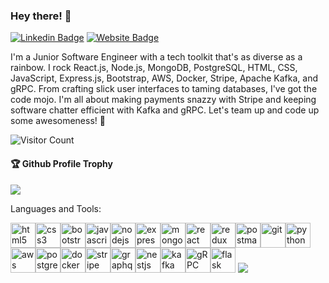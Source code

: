 <!-- ### Hi there 👋 -->
<!--
**AdithyaGopakumar/AdithyaGopakumar** is a ✨ _special_ ✨ repository because its `README.md` (this file) appears on your GitHub profile.
Here are some ideas to get you started:
- 🔭 I’m currently working on ...
- 🌱 I’m currently learning ...
- 👯 I’m looking to collaborate on ...
- 🤔 I’m looking for help with ...
- 💬 Ask me about ...
- 📫 How to reach me: ...
- 😄 Pronouns: ...
- ⚡ Fun fact: ...
-->

### Hey there! 👋

<!-- [![YouTube Badge](https://img.shields.io/badge/YouTube-DeveloperFunnel-red)](https://www.youtube.com/developerfunnel) -->
[![Linkedin Badge](https://img.shields.io/badge/-Adithya-blue?style=flat-square&logo=Linkedin&logoColor=white&)](https://www.linkedin.com/in/adithya-gopakumar-058109244/)
[![Website Badge](https://img.shields.io/badge/StackOverflow-Adithya-yellow)](https://stackoverflow.com/users/19641192/adithya-gopakumar)
<!-- [![Website Badge](https://img.shields.io/badge/WebSite-Adithya-green)](#) -->

I'm a Junior Software Engineer with a tech toolkit that's as diverse as a rainbow. I rock React.js, Node.js, MongoDB, PostgreSQL, HTML, CSS, JavaScript, Express.js, Bootstrap, AWS, Docker, Stripe, Apache Kafka, and gRPC. From crafting slick user interfaces to taming databases, I've got the code mojo. I'm all about making payments snazzy with Stripe and keeping software chatter efficient with Kafka and gRPC. Let's team up and code up some awesomeness! 🚀  

![Visitor Count](https://profile-counter.glitch.me/AdithyaGopakumar/count.svg)

<div>
  <h4>🏆 Github Profile Trophy</h4>
  <a href="https://github.com/ryo-ma/github-profile-trophy">
    <img src="https://github-profile-trophy.vercel.app/?username=AdithyaGopakumar&theme=dark_lover"/>
  </a>
</div>



Languages and Tools: 

<img src="https://i.ibb.co/hgPFtPx/html.png" alt="html5" width="40" height="40" /><img src="https://i.ibb.co/TLBvLF6/css.png" alt="css3" width="40" height="40" /><img src="https://i.ibb.co/M6GZMJQ/bootstrap.png" alt="bootstrap" width="40" height="40" /><img src="https://i.ibb.co/vvXmxm6/javascript.png" alt="javascript" width="40" height="40"/><img src="https://i.ibb.co/wB6N1Lp/nodejs.png" alt="nodejs" width="40" height="40" /><img src="https://i.ibb.co/xJ21BVN/express.png" alt="express" width="40" height="40" /><img src="https://i.ibb.co/J2jXZYR/mongodb.png" alt="mongodb" width="40" height="40" /><img src="https://i.ibb.co/PGX4vK9/react.png" alt="react" width="40" height="40" /><img src="https://i.ibb.co/XJxF6Mn/Redux.png" alt="redux" width="40" height="40" /><img src="https://www.vectorlogo.zone/logos/getpostman/getpostman-icon.svg" alt="postman" width="40" height="40" /><img src="https://i.ibb.co/xgJrJT6/git.png" alt="git" width="40" height="40" /><img src="https://i.ibb.co/Sm89775/Python-logo.png" alt="python" width="40" height="40" /><img src="https://i.ibb.co/2PRMTZx/Amazon-Web-Services.png" alt="aws" width="40" height="40" /><img src="https://i.ibb.co/Ns5mLc3/postgresql-vertical-logo-icon.png" alt="postgreSQL" width="40" height="40" /><img src="https://i.ibb.co/09tfvGQ/docker-logo.webp" alt="docker" width="40" height="40" /><img src="https://i.ibb.co/g7b0mKC/Stripe.png" alt="stripe" width="40" height="40" /><img src="https://i.ibb.co/G5q90nM/2048px-Graph-QL-Logo-svg.png" alt="graphql" width="40" height="40" /><img src="https://i.ibb.co/t38KTrS/nestjs-logo-09342-F76-C0-seeklogo-com.png" alt="nestjs" width="40" height="40" /><img src="https://i.ibb.co/phWHYJM/Apache-kafka-svg.png" alt="kafka" width="40" height="40" /><img src="https://i.ibb.co/ZX1Dcn7/grpc-icon.png" alt="gRPC" width="40" height="40" /><img src="https://www.vectorlogo.zone/logos/pocoo_flask/pocoo_flask-icon.svg" alt="flask" width="40" height="40" />
![](https://activity-graph.herokuapp.com/graph?username=AdithyaGopakumar&theme=react-dark&area=true)


